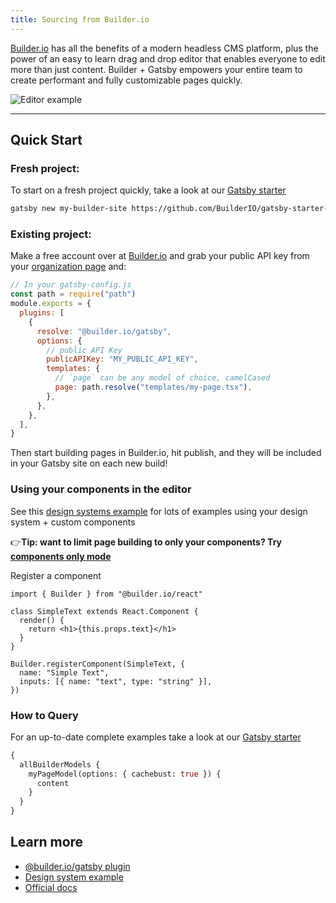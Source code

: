 ```yaml
---
title: Sourcing from Builder.io
---
```


[Builder.io](https://builder.io) has all the benefits of a modern headless CMS platform, plus the power of an easy to learn drag and drop editor that enables everyone to edit more than just content. Builder + Gatsby empowers your entire team to create performant and fully customizable pages quickly.

<img src="https://imgur.com/HjBWIbv.gif" alt="Editor example" />

---

## Quick Start

### Fresh project:

To start on a fresh project quickly, take a look at our [Gatsby starter](https://github.com/BuilderIO/gatsby-starter-builder)

```sh
gatsby new my-builder-site https://github.com/BuilderIO/gatsby-starter-builder
```

### Existing project:

Make a free account over at [Builder.io](https://www.builder.io/) and grab your public API key from your [organization page](https://builder.io/account/organization) and:

```javascript
// In your gatsby-config.js
const path = require("path")
module.exports = {
  plugins: [
    {
      resolve: "@builder.io/gatsby",
      options: {
        // public API Key
        publicAPIKey: "MY_PUBLIC_API_KEY",
        templates: {
          // `page` can be any model of choice, camelCased
          page: path.resolve("templates/my-page.tsx"),
        },
      },
    },
  ],
}
```

Then start building pages in Builder.io, hit publish, and they will be included in your Gatsby site on each new build!

### Using your components in the editor

See this [design systems example](/examples/react-design-system) for lots of examples using your design system + custom components

👉**Tip: want to limit page building to only your components? Try [components only mode](https://builder.io/c/docs/guides/components-only-mode)**

Register a component

```tsx
import { Builder } from "@builder.io/react"

class SimpleText extends React.Component {
  render() {
    return <h1>{this.props.text}</h1>
  }
}

Builder.registerComponent(SimpleText, {
  name: "Simple Text",
  inputs: [{ name: "text", type: "string" }],
})
```

### How to Query

For an up-to-date complete examples take a look at our [Gatsby starter](https://github.com/BuilderIO/gatsby-starter-builder)

```graphql
{
  allBuilderModels {
    myPageModel(options: { cachebust: true }) {
      content
    }
  }
}
```

## Learn more

- [@builder.io/gatsby plugin](https://github.com/BuilderIO/builder/tree/master/packages/gatsby)
- [Design system example](https://github.com/BuilderIO/builder/tree/master/examples/react-design-system)
- [Official docs](https://www.builder.io/c/docs/getting-started)
